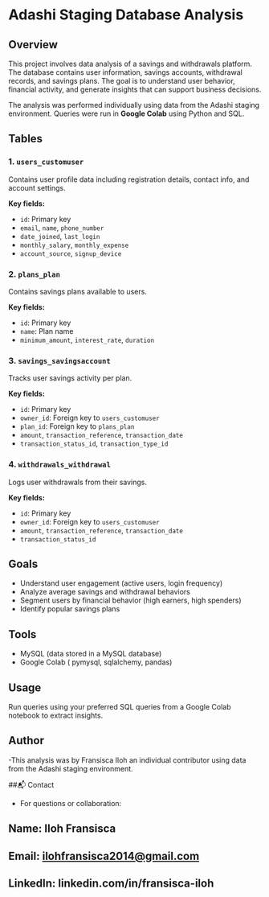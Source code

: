 # Adashi Staging Database Analysis

## Overview

This project involves data analysis of a savings and withdrawals platform. The database contains user information, savings accounts, withdrawal records, and savings plans. The goal is to understand user behavior, financial activity, and generate insights that can support business decisions.

The analysis was performed individually using data from the Adashi staging environment. Queries were run in **Google Colab** using Python and SQL.

## Tables

### 1. `users_customuser`
Contains user profile data including registration details, contact info, and account settings.

**Key fields:**
- `id`: Primary key
- `email`, `name`, `phone_number`
- `date_joined`, `last_login`
- `monthly_salary`, `monthly_expense`
- `account_source`, `signup_device`

### 2. `plans_plan`
Contains savings plans available to users.

**Key fields:**
- `id`: Primary key
- `name`: Plan name
- `minimum_amount`, `interest_rate`, `duration`

### 3. `savings_savingsaccount`
Tracks user savings activity per plan.

**Key fields:**
- `id`: Primary key
- `owner_id`: Foreign key to `users_customuser`
- `plan_id`: Foreign key to `plans_plan`
- `amount`, `transaction_reference`, `transaction_date`
- `transaction_status_id`, `transaction_type_id`

### 4. `withdrawals_withdrawal`
Logs user withdrawals from their savings.

**Key fields:**
- `id`: Primary key
- `owner_id`: Foreign key to `users_customuser`
- `amount`, `transaction_reference`, `transaction_date`
- `transaction_status_id`

## Goals

- Understand user engagement (active users, login frequency)
- Analyze average savings and withdrawal behaviors
- Segment users by financial behavior (high earners, high spenders)
- Identify popular savings plans

## Tools

- MySQL (data stored in a MySQL database)
- Google Colab ( pymysql, sqlalchemy, pandas)

## Usage

Run queries using your preferred SQL queries from a Google Colab notebook to extract insights.

## Author

 -This analysis was by Fransisca Iloh an individual contributor using data from the Adashi staging environment.

##📬 Contact
 - For questions or collaboration:

## Name: Iloh Fransisca
## Email: ilohfransisca2014@gmail.com
## LinkedIn: linkedin.com/in/fransisca-iloh
